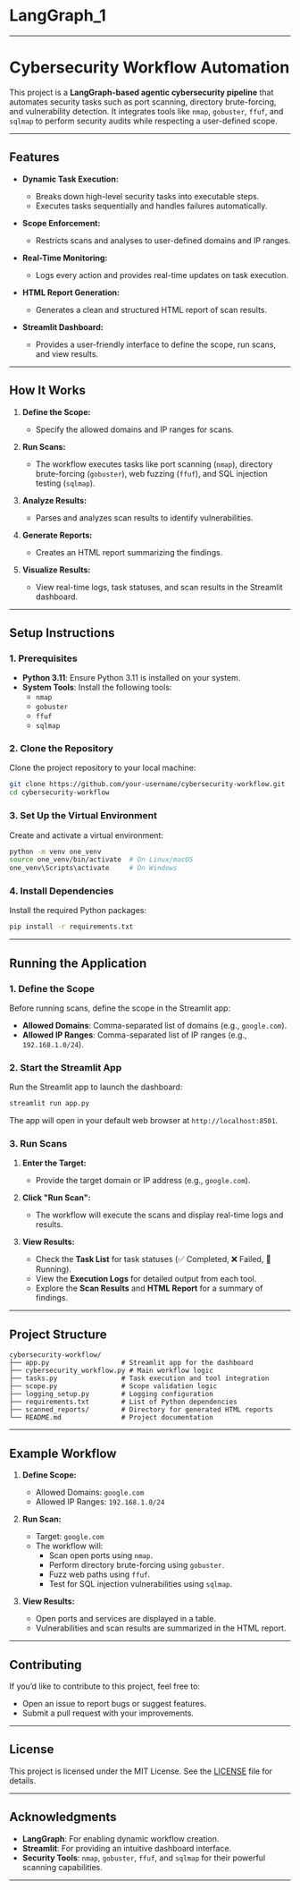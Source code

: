 # LangGraph_1
---

# **Cybersecurity Workflow Automation**

This project is a **LangGraph-based agentic cybersecurity pipeline** that automates security tasks such as port scanning, directory brute-forcing, and vulnerability detection. It integrates tools like `nmap`, `gobuster`, `ffuf`, and `sqlmap` to perform security audits while respecting a user-defined scope.

---

## **Features**

- **Dynamic Task Execution:**
  - Breaks down high-level security tasks into executable steps.
  - Executes tasks sequentially and handles failures automatically.

- **Scope Enforcement:**
  - Restricts scans and analyses to user-defined domains and IP ranges.

- **Real-Time Monitoring:**
  - Logs every action and provides real-time updates on task execution.

- **HTML Report Generation:**
  - Generates a clean and structured HTML report of scan results.

- **Streamlit Dashboard:**
  - Provides a user-friendly interface to define the scope, run scans, and view results.

---

## **How It Works**

1. **Define the Scope:**
   - Specify the allowed domains and IP ranges for scans.

2. **Run Scans:**
   - The workflow executes tasks like port scanning (`nmap`), directory brute-forcing (`gobuster`), web fuzzing (`ffuf`), and SQL injection testing (`sqlmap`).

3. **Analyze Results:**
   - Parses and analyzes scan results to identify vulnerabilities.

4. **Generate Reports:**
   - Creates an HTML report summarizing the findings.

5. **Visualize Results:**
   - View real-time logs, task statuses, and scan results in the Streamlit dashboard.

---

## **Setup Instructions**

### **1. Prerequisites**

- **Python 3.11**: Ensure Python 3.11 is installed on your system.
- **System Tools**: Install the following tools:
  - `nmap`
  - `gobuster`
  - `ffuf`
  - `sqlmap`


### **2. Clone the Repository**

Clone the project repository to your local machine:
```bash
git clone https://github.com/your-username/cybersecurity-workflow.git
cd cybersecurity-workflow
```

### **3. Set Up the Virtual Environment**

Create and activate a virtual environment:
```bash
python -m venv one_venv
source one_venv/bin/activate  # On Linux/macOS
one_venv\Scripts\activate     # On Windows
```

### **4. Install Dependencies**

Install the required Python packages:
```bash
pip install -r requirements.txt
```

---

## **Running the Application**

### **1. Define the Scope**

Before running scans, define the scope in the Streamlit app:
- **Allowed Domains**: Comma-separated list of domains (e.g., `google.com`).
- **Allowed IP Ranges**: Comma-separated list of IP ranges (e.g., `192.168.1.0/24`).

### **2. Start the Streamlit App**

Run the Streamlit app to launch the dashboard:
```bash
streamlit run app.py
```

The app will open in your default web browser at `http://localhost:8501`.

### **3. Run Scans**

1. **Enter the Target:**
   - Provide the target domain or IP address (e.g., `google.com`).

2. **Click "Run Scan":**
   - The workflow will execute the scans and display real-time logs and results.

3. **View Results:**
   - Check the **Task List** for task statuses (✅ Completed, ❌ Failed, 🔄 Running).
   - View the **Execution Logs** for detailed output from each tool.
   - Explore the **Scan Results** and **HTML Report** for a summary of findings.

---

## **Project Structure**

```
cybersecurity-workflow/
├── app.py                  # Streamlit app for the dashboard
├── cybersecurity_workflow.py # Main workflow logic
├── tasks.py                # Task execution and tool integration
├── scope.py                # Scope validation logic
├── logging_setup.py        # Logging configuration
├── requirements.txt        # List of Python dependencies
├── scanned_reports/        # Directory for generated HTML reports
└── README.md               # Project documentation
```

---

## **Example Workflow**

1. **Define Scope:**
   - Allowed Domains: `google.com`
   - Allowed IP Ranges: `192.168.1.0/24`

2. **Run Scan:**
   - Target: `google.com`
   - The workflow will:
     - Scan open ports using `nmap`.
     - Perform directory brute-forcing using `gobuster`.
     - Fuzz web paths using `ffuf`.
     - Test for SQL injection vulnerabilities using `sqlmap`.

3. **View Results:**
   - Open ports and services are displayed in a table.
   - Vulnerabilities and scan results are summarized in the HTML report.

---

## **Contributing**

If you’d like to contribute to this project, feel free to:
- Open an issue to report bugs or suggest features.
- Submit a pull request with your improvements.

---

## **License**

This project is licensed under the MIT License. See the [LICENSE](LICENSE) file for details.

---

## **Acknowledgments**

- **LangGraph**: For enabling dynamic workflow creation.
- **Streamlit**: For providing an intuitive dashboard interface.
- **Security Tools**: `nmap`, `gobuster`, `ffuf`, and `sqlmap` for their powerful scanning capabilities.

---

